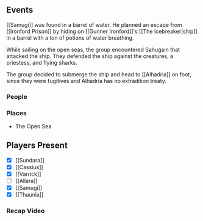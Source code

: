 ## Events
[[Samugi]] was found in a barrel of water. He planned an escape from [[Ironford Prison]] by hiding on [[Gunner Ironford]]'s [[The Icebreaker|ship]] in a barrel with a ton of potions of water breathing.

While sailing on the open seas, the group encountered Sahugain that attacked the ship. They defended the ship against the creatures, a priestess, and flying sharks.

The group decided to submerge the ship and head to [[Alhadria]] on foot, since they were fugitives and Alhadria has no extradition treaty.

### People


### Places 
- The Open Sea

## Players Present
- [x] [[Sundara]] 
- [x] [[Cassius]] 
- [x] [[Varrick]] 
- [ ] [[Allara]] 
- [x] [[Samugi]] 
- [x] [[Thaunia]]

### Recap Video
